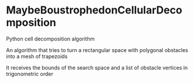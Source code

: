 # MaybeBoustrophedonCellularDecomposition
Python cell decomposition algorithm

An algorithm that tries to turn a rectangular space with polygonal obstacles into a mesh of trapezoids

It receives the bounds of the search space and a list of obstacle vertices in trigonometric order
